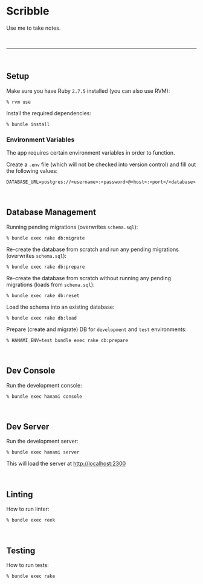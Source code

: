 # Scribble

Use me to take notes.

<br>

---

<br>

## Setup

Make sure you have Ruby `2.7.5` installed (you can also use RVM):
```
% rvm use
```

Install the required dependencies:
```
% bundle install
```

### Environment Variables

The app requires certain environment variables in order to function.

Create a `.env` file (which will not be checked into version control) and fill out the following values:
```
DATABASE_URL=postgres://<username>:<password>@<host>:<port>/<database>
```

<br>

## Database Management

Running pending migrations (overwrites `schema.sql`):
```
% bundle exec rake db:migrate
```

Re-create the database from scratch and run any pending migrations (overwrites `schema.sql`):
```
% bundle exec rake db:prepare
```

Re-create the database from scratch without running any pending migrations (loads from `schema.sql`):
```
% bundle exec rake db:reset
```

Load the schema into an existing database:
```
% bundle exec rake db:load
```

Prepare (create and migrate) DB for `development` and `test` environments:
```
% HANAMI_ENV=test bundle exec rake db:prepare
```

<br>

## Dev Console

Run the development console:
```
% bundle exec hanami console
```

<br>

## Dev Server

Run the development server:
```
% bundle exec hanami server
```

This will load the server at [http://localhost:2300](http://localhost:2300)

<br>

## Linting

How to run linter:
```
% bundle exec reek
```

<br>

## Testing

How to run tests:
```
% bundle exec rake
```
